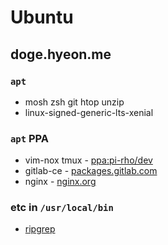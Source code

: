 Ubuntu
========

doge.hyeon.me
--------
### `apt`
- mosh zsh git htop unzip
- linux-signed-generic-lts-xenial

### `apt` PPA
- vim-nox tmux                   - [ppa:pi-rho/dev](https://launchpad.net/~pi-rho/+archive/ubuntu/dev)
- gitlab-ce                      - [packages.gitlab.com](https://about.gitlab.com/downloads/#ubuntu1404)
- nginx                          - [nginx.org](https://www.nginx.com/resources/wiki/start/topics/tutorials/install/)

### etc in `/usr/local/bin`
- [ripgrep](https://github.com/BurntSushi/ripgrep)
